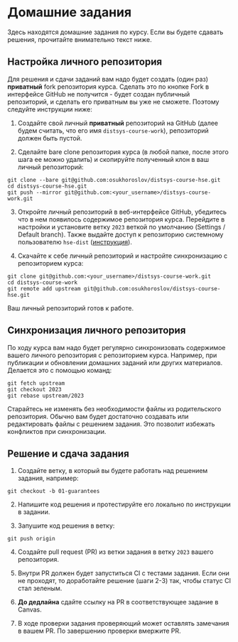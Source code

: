 # Домашние задания

Здесь находятся домашние задания по курсу. Если вы будете сдавать решения, прочитайте внимательно текст ниже.

## Настройка личного репозитория

Для решения и сдачи заданий вам надо будет создать (один раз) **приватный** fork репозитория курса. Сделать это по кнопке Fork в интерфейсе GitHub не получится - будет создан публичный репозиторий, и сделать его приватным вы уже не сможете. Поэтому следуйте инструкции ниже:

1. Создайте свой личный **приватный** репозиторий на GitHub (далее будем считать, что его имя `distsys-course-work`), репозиторий должен быть пустой.

2. Сделайте bare clone репозитория курса (в любой папке, после этого шага ее можно удалить) и скопируйте полученный клон в ваш личный репозиторий:

```
git clone --bare git@github.com:osukhoroslov/distsys-course-hse.git
cd distsys-course-hse.git
git push --mirror git@github.com:<your_username>/distsys-course-work.git
```

3. Откройте личный репозиторий в веб-интерфейсе GitHub, убедитесь что в нем появилось содержимое репозитория курса. Перейдите в настройки и установите ветку `2023` веткой по умолчанию (Settings / Default branch). Также выдайте доступ к репозиторию системному пользователю `hse-dist` ([инструкция](https://docs.github.com/en/account-and-profile/setting-up-and-managing-your-personal-account-on-github/managing-access-to-your-personal-repositories/inviting-collaborators-to-a-personal-repository)).

4. Скачайте к себе личный репозиторий и настройте синхронизацию с репозиторием курса:

```
git clone git@github.com:<your_username>/distsys-course-work.git
cd distsys-course-work
git remote add upstream git@github.com:osukhoroslov/distsys-course-hse.git
```

Ваш личный репозиторий готов к работе.

## Синхронизация личного репозитория

По ходу курса вам надо будет регулярно синхронизовать содержимое вашего личного репозитория с репозиторием курса. Например, при публикации и обновлении домашних заданий или других материалов. Делается это с помощью команд:

```
git fetch upstream
git checkout 2023
git rebase upstream/2023
```

Старайтесь не изменять без необходимости файлы из родительского репозитория. Обычно вам будет достаточно создавать или редактировать файлы с решением задания. Это позволит избежать конфликтов при синхронизации.

## Решение и сдача задания

1. Создайте ветку, в который вы будете работать над решением задания, например:

```
git checkout -b 01-guarantees
```

2. Напишите код решения и протестируйте его локально по инструкции в задании.

3. Запушите код решения в ветку:

```
git push origin
```

4. Создайте pull request (PR) из ветки задания в ветку `2023` вашего репозитория. 

5. Внутри PR должен будет запуститься CI с тестами задания. Если они не проходят, то доработайте решение (шаги 2-3) так, чтобы статус CI стал зеленым.

6. **До дедлайна** сдайте ссылку на PR в соответствующее задание в Canvas.

7. В ходе проверки задания проверяющий может оставлять замечания в вашем PR. По завершению проверки вмержите PR.
